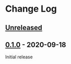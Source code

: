 # Change Log

## [Unreleased]


## [0.1.0] - 2020-09-18

Initial release


[Unreleased]: https://github.com/JakeWharton/crossword/compare/0.1.0...HEAD
[0.1.0]: https://github.com/JakeWharton/crossword/releases/tag/0.1.0

